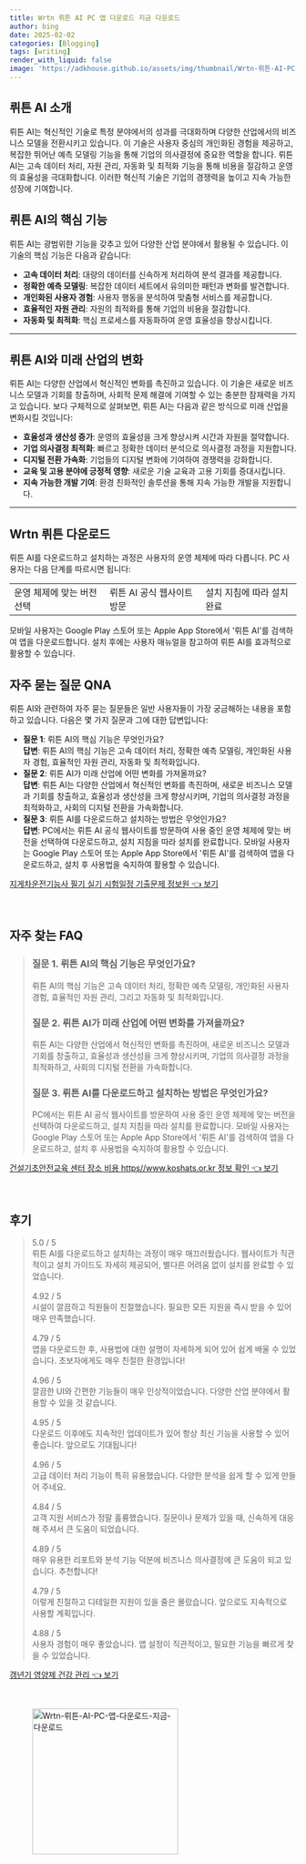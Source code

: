```yaml
---
title: Wrtn 뤼튼 AI PC 앱 다운로드 지금 다운로드
author: bing
date: 2025-02-02
categories: [Blogging]
tags: [writing]
render_with_liquid: false
image: 'https://adkhouse.github.io/assets/img/thumbnail/Wrtn-뤼튼-AI-PC-앱-다운로드-지금-다운로드.webp'
---
```



<h2 id='뤼튼_AI_소개'>뤼튼 AI 소개</h2>

<p>뤼튼 AI는 혁신적인 기술로 특정 분야에서의 성과를 극대화하며 다양한 산업에서의 비즈니스 모델을 전환시키고 있습니다. 이 기술은 사용자 중심의 개인화된 경험을 제공하고, 복잡한 뛰어난 예측 모델링 기능을 통해 기업의 의사결정에 중요한 역할을 합니다. 뤼튼 AI는 고속 데이터 처리, 자원 관리, 자동화 및 최적화 기능을 통해 비용을 절감하고 운영의 효율성을 극대화합니다. 이러한 혁신적 기술은 기업의 경쟁력을 높이고 지속 가능한 성장에 기여합니다.</p>

<h2 id='핵심_기능'>뤼튼 AI의 핵심 기능</h2>

<p>뤼튼 AI는 광범위한 기능을 갖추고 있어 다양한 산업 분야에서 활용될 수 있습니다. 이 기술의 핵심 기능은 다음과 같습니다:</p>

<ul>
    <li><b>고속 데이터 처리</b>: 대량의 데이터를 신속하게 처리하여 분석 결과를 제공합니다.</li>
    <li><b>정확한 예측 모델링</b>: 복잡한 데이터 세트에서 유의미한 패턴과 변화를 발견합니다.</li>
    <li><b>개인화된 사용자 경험</b>: 사용자 행동을 분석하여 맞춤형 서비스를 제공합니다.</li>
    <li><b>효율적인 자원 관리</b>: 자원의 최적화를 통해 기업의 비용을 절감합니다.</li>
    <li><b>자동화 및 최적화</b>: 핵심 프로세스를 자동화하여 운영 효율성을 향상시킵니다.</li>
</ul>

<hr />

<h2 id='미래_산업의_변화'>뤼튼 AI와 미래 산업의 변화</h2>

<p>뤼튼 AI는 다양한 산업에서 혁신적인 변화를 촉진하고 있습니다. 이 기술은 새로운 비즈니스 모델과 기회를 창출하며, 사회적 문제 해결에 기여할 수 있는 충분한 잠재력을 가지고 있습니다. 보다 구체적으로 살펴보면, 뤼튼 AI는 다음과 같은 방식으로 미래 산업을 변화시킬 것입니다:</p>

<ul>
    <li><b>효율성과 생산성 증가</b>: 운영의 효율성을 크게 향상시켜 시간과 자원을 절약합니다.</li>
    <li><b>기업 의사결정 최적화</b>: 빠르고 정확한 데이터 분석으로 의사결정 과정을 지원합니다.</li>
    <li><b>디지털 전환 가속화</b>: 기업들의 디지털 변화에 기여하여 경쟁력을 강화합니다.</li>
    <li><b>교육 및 고용 분야에 긍정적 영향</b>: 새로운 기술 교육과 고용 기회를 증대시킵니다.</li>
    <li><b>지속 가능한 개발 기여</b>: 환경 친화적인 솔루션을 통해 지속 가능한 개발을 지원합니다.</li>
</ul>

<hr />

<h2 id='다운로드_방법'>Wrtn 뤼튼 다운로드</h2>

<p>뤼튼 AI를 다운로드하고 설치하는 과정은 사용자의 운영 체제에 따라 다릅니다. PC 사용자는 다음 단계를 따르시면 됩니다:</p>

<table>
    <tr>
        <td>운영 체제에 맞는 버전 선택</td>
        <td>뤼튼 AI 공식 웹사이트 방문</td>
        <td>설치 지침에 따라 설치 완료</td>
    </tr>
</table>

<p>모바일 사용자는 Google Play 스토어 또는 Apple App Store에서 '뤼튼 AI'를 검색하여 앱을 다운로드합니다. 설치 후에는 사용자 매뉴얼을 참고하여 뤼튼 AI를 효과적으로 활용할 수 있습니다.</p>

<h2 id='자주_묻는_질문'>자주 묻는 질문 QNA</h2>

<p>뤼튼 AI와 관련하여 자주 묻는 질문들은 일반 사용자들이 가장 궁금해하는 내용을 포함하고 있습니다. 다음은 몇 가지 질문과 그에 대한 답변입니다:</p>

<ul>
    <li><b>질문 1</b>: 뤼튼 AI의 핵심 기능은 무엇인가요?<br><b>답변</b>: 뤼튼 AI의 핵심 기능은 고속 데이터 처리, 정확한 예측 모델링, 개인화된 사용자 경험, 효율적인 자원 관리, 자동화 및 최적화입니다.</li>
    <li><b>질문 2</b>: 뤼튼 AI가 미래 산업에 어떤 변화를 가져올까요?<br><b>답변</b>: 뤼튼 AI는 다양한 산업에서 혁신적인 변화를 촉진하며, 새로운 비즈니스 모델과 기회를 창출하고, 효율성과 생산성을 크게 향상시키며, 기업의 의사결정 과정을 최적화하고, 사회의 디지털 전환을 가속화합니다.</li>
    <li><b>질문 3</b>: 뤼튼 AI를 다운로드하고 설치하는 방법은 무엇인가요?<br><b>답변</b>: PC에서는 뤼튼 AI 공식 웹사이트를 방문하여 사용 중인 운영 체제에 맞는 버전을 선택하여 다운로드하고, 설치 지침을 따라 설치를 완료합니다. 모바일 사용자는 Google Play 스토어 또는 Apple App Store에서 '뤼튼 AI'를 검색하여 앱을 다운로드하고, 설치 후 사용법을 숙지하여 활용할 수 있습니다.</li>
</ul>


<p><a class="click-button" title="지게차운전기능사 필기 실기 시험일정 기출문제 정보원" href="https://adkhouse.github.io/posts/%EC%A7%80%EA%B2%8C%EC%B0%A8%EC%9A%B4%EC%A0%84%EA%B8%B0%EB%8A%A5%EC%82%AC-%ED%95%84%EA%B8%B0-%EC%8B%A4%EA%B8%B0-%EC%8B%9C%ED%97%98%EC%9D%BC%EC%A0%95-%EA%B8%B0%EC%B6%9C%EB%AC%B8%EC%A0%9C-%EC%A0%95%EB%B3%B4%EC%9B%90/" rel="dofollow">지게차운전기능사 필기 실기 시험일정 기출문제 정보원 👈 보기</a></p><br>
<h2 id='자주_찾는_FAQ'>자주 찾는 FAQ</h2>
<div itemscope="" itemtype="https://schema.org/FAQPage"> 
<blockquote> 
<div itemscope="" itemprop="mainEntity" itemtype="https://schema.org/Question"> 
<h3 itemprop="name">질문 1. 뤼튼 AI의 핵심 기능은 무엇인가요?</h3> 
<div itemscope="" itemprop="acceptedAnswer" itemtype="https://schema.org/Answer"> 
<span itemprop="text"> 
<p>뤼튼 AI의 핵심 기능은 고속 데이터 처리, 정확한 예측 모델링, 개인화된 사용자 경험, 효율적인 자원 관리, 그리고 자동화 및 최적화입니다.</p> 
</span> 
</div> 
</div> 
<div itemscope="" itemprop="mainEntity" itemtype="https://schema.org/Question"> 
<h3 itemprop="name">질문 2. 뤼튼 AI가 미래 산업에 어떤 변화를 가져올까요?</h3> 
<div itemscope="" itemprop="acceptedAnswer" itemtype="https://schema.org/Answer"> 
<span itemprop="text"> 
<p>뤼튼 AI는 다양한 산업에서 혁신적인 변화를 촉진하며, 새로운 비즈니스 모델과 기회를 창출하고, 효율성과 생산성을 크게 향상시키며, 기업의 의사결정 과정을 최적화하고, 사회의 디지털 전환을 가속화합니다.</p> 
</span> 
</div> 
</div> 
<div itemscope="" itemprop="mainEntity" itemtype="https://schema.org/Question"> 
<h3 itemprop="name">질문 3. 뤼튼 AI를 다운로드하고 설치하는 방법은 무엇인가요?</h3> 
<div itemscope="" itemprop="acceptedAnswer" itemtype="https://schema.org/Answer"> 
<span itemprop="text"> 
<p>PC에서는 뤼튼 AI 공식 웹사이트를 방문하여 사용 중인 운영 체제에 맞는 버전을 선택하여 다운로드하고, 설치 지침을 따라 설치를 완료합니다. 모바일 사용자는 Google Play 스토어 또는 Apple App Store에서 '뤼튼 AI'를 검색하여 앱을 다운로드하고, 설치 후 사용법을 숙지하여 활용할 수 있습니다.</p> 
</span> 
</div> 
</div> 
</blockquote> 
</div>
<p><a class="click-button" title="건설기초안전교육 센터 장소 비용 https//www.koshats.or.kr 정보 확인" href="https://adkhouse.github.io/posts/%EA%B1%B4%EC%84%A4%EA%B8%B0%EC%B4%88%EC%95%88%EC%A0%84%EA%B5%90%EC%9C%A1-%EC%84%BC%ED%84%B0-%EC%9E%A5%EC%86%8C-%EB%B9%84%EC%9A%A9-httpswww.koshats.or.kr-%EC%A0%95%EB%B3%B4-%ED%99%95%EC%9D%B8/" rel="dofollow">건설기초안전교육 센터 장소 비용 https//www.koshats.or.kr 정보 확인 👈 보기</a></p><br>
<h2 id='후기'>후기</h2>
<div itemscope itemtype="https://schema.org/Product">
  <blockquote>
  <div itemprop="review" itemscope itemtype="https://schema.org/Review">
      <div itemprop="reviewRating" itemscope itemtype="https://schema.org/Rating"> <span itemprop="ratingValue">5.0</span> / <span itemprop="bestRating">5</span> </div>
      <span itemprop="reviewBody">뤼튼 AI를 다운로드하고 설치하는 과정이 매우 매끄러웠습니다. 웹사이트가 직관적이고 설치 가이드도 자세히 제공되어, 별다른 어려움 없이 설치를 완료할 수 있었습니다.</span>
  </div>
  <br>
  <div itemprop="review" itemscope itemtype="https://schema.org/Review">
      <div itemprop="reviewRating" itemscope itemtype="https://schema.org/Rating"> <span itemprop="ratingValue">4.92</span> / <span itemprop="bestRating">5</span> </div>
      <span itemprop="reviewBody">시설이 깔끔하고 직원들이 친절했습니다. 필요한 모든 지원을 즉시 받을 수 있어 매우 만족했습니다.</span>
  </div>
  <br>
  <div itemprop="review" itemscope itemtype="https://schema.org/Review">
      <div itemprop="reviewRating" itemscope itemtype="https://schema.org/Rating"> <span itemprop="ratingValue">4.79</span> / <span itemprop="bestRating">5</span> </div>
      <span itemprop="reviewBody">앱을 다운로드한 후, 사용법에 대한 설명이 자세하게 되어 있어 쉽게 배울 수 있었습니다. 초보자에게도 매우 친절한 환경입니다!</span>
  </div>
  <br>
  <div itemprop="review" itemscope itemtype="https://schema.org/Review">
      <div itemprop="reviewRating" itemscope itemtype="https://schema.org/Rating"> <span itemprop="ratingValue">4.96</span> / <span itemprop="bestRating">5</span> </div>
      <span itemprop="reviewBody">깔끔한 UI와 간편한 기능들이 매우 인상적이었습니다. 다양한 산업 분야에서 활용할 수 있을 것 같습니다.</span>
  </div>
  <br>
  <div itemprop="review" itemscope itemtype="https://schema.org/Review">
      <div itemprop="reviewRating" itemscope itemtype="https://schema.org/Rating"> <span itemprop="ratingValue">4.95</span> / <span itemprop="bestRating">5</span> </div>
      <span itemprop="reviewBody">다운로드 이후에도 지속적인 업데이트가 있어 항상 최신 기능을 사용할 수 있어 좋습니다. 앞으로도 기대됩니다!</span>
  </div>
  <br>
  <div itemprop="review" itemscope itemtype="https://schema.org/Review">
      <div itemprop="reviewRating" itemscope itemtype="https://schema.org/Rating"> <span itemprop="ratingValue">4.96</span> / <span itemprop="bestRating">5</span> </div>
      <span itemprop="reviewBody">고급 데이터 처리 기능이 특히 유용했습니다. 다양한 분석을 쉽게 할 수 있게 만들어 주네요.</span>
  </div>
  <br>
  <div itemprop="review" itemscope itemtype="https://schema.org/Review">
      <div itemprop="reviewRating" itemscope itemtype="https://schema.org/Rating"> <span itemprop="ratingValue">4.84</span> / <span itemprop="bestRating">5</span> </div>
      <span itemprop="reviewBody">고객 지원 서비스가 정말 훌륭했습니다. 질문이나 문제가 있을 때, 신속하게 대응해 주셔서 큰 도움이 되었습니다.</span>
  </div>
  <br>
  <div itemprop="review" itemscope itemtype="https://schema.org/Review">
      <div itemprop="reviewRating" itemscope itemtype="https://schema.org/Rating"> <span itemprop="ratingValue">4.89</span> / <span itemprop="bestRating">5</span> </div>
      <span itemprop="reviewBody">매우 유용한 리포트와 분석 기능 덕분에 비즈니스 의사결정에 큰 도움이 되고 있습니다. 추천합니다!</span>
  </div>
  <br>
  <div itemprop="review" itemscope itemtype="https://schema.org/Review">
      <div itemprop="reviewRating" itemscope itemtype="https://schema.org/Rating"> <span itemprop="ratingValue">4.79</span> / <span itemprop="bestRating">5</span> </div>
      <span itemprop="reviewBody">이렇게 친절하고 디테일한 지원이 있을 줄은 몰랐습니다. 앞으로도 지속적으로 사용할 계획입니다.</span>
  </div>
  <br>
  <div itemprop="review" itemscope itemtype="https://schema.org/Review">
      <div itemprop="reviewRating" itemscope itemtype="https://schema.org/Rating"> <span itemprop="ratingValue">4.88</span> / <span itemprop="bestRating">5</span> </div>
      <span itemprop="reviewBody">사용자 경험이 매우 좋았습니다. 앱 설정이 직관적이고, 필요한 기능을 빠르게 찾을 수 있었습니다.</span>
  </div>
  </blockquote>
</div>
<p><a class="click-button" title="갱년기 영양제 건강 관리" href="https://adkhouse.github.io/posts/%EA%B0%B1%EB%85%84%EA%B8%B0-%EC%98%81%EC%96%91%EC%A0%9C-%EA%B1%B4%EA%B0%95-%EA%B4%80%EB%A6%AC/" rel="dofollow">갱년기 영양제 건강 관리 👈 보기</a></p><br>
<figure class="image"><img src="https://adkhouse.github.io/assets/img/thumbnail/Wrtn-뤼튼-AI-PC-앱-다운로드-지금-다운로드.webp" alt="Wrtn-뤼튼-AI-PC-앱-다운로드-지금-다운로드" width="256" height="256"></figure>